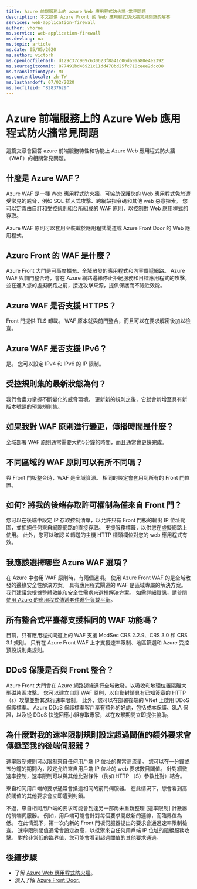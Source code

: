 ```yaml
---
title: Azure 前端服務上的 azure Web 應用程式防火牆-常見問題
description: 本文提供 Azure Front 的 Web 應用程式防火牆常見問題的解答
services: web-application-firewall
author: vhorne
ms.service: web-application-firewall
ms.devlang: na
ms.topic: article
ms.date: 05/05/2020
ms.author: victorh
ms.openlocfilehash: d129c37c909c630623f8a41c06da9aa80e4e2392
ms.sourcegitcommit: 877491bd46921c11dd478bd25fc718ceee2dcc08
ms.translationtype: MT
ms.contentlocale: zh-TW
ms.lasthandoff: 07/02/2020
ms.locfileid: "82837629"
---
```

# <a name="frequently-asked-questions-for-azure-web-application-firewall-on-azure-front-door-service"></a>Azure 前端服務上的 Azure Web 應用程式防火牆常見問題

這篇文章會回答 azure 前端服務特性和功能上 Azure Web 應用程式防火牆（WAF）的相關常見問題。 

## <a name="what-is-azure-waf"></a>什麼是 Azure WAF？

Azure WAF 是一種 Web 應用程式防火牆，可協助保護您的 Web 應用程式免於遭受常見的威脅，例如 SQL 插入式攻擊、跨網站指令碼和其他 web 惡意探索。 您可以定義由自訂和受控規則組合所組成的 WAF 原則，以控制對 Web 應用程式的存取。

Azure WAF 原則可以套用至裝載於應用程式閘道或 Azure Front Door 的 Web 應用程式。

## <a name="what-is-waf-on-azure-front-door"></a>Azure Front 的 WAF 是什麼？ 

Azure Front 大門是可高度擴充、全域散發的應用程式和內容傳遞網路。 Azure WAF 與前門整合時，會在 Azure 網路邊緣停止拒絕服務和目標應用程式的攻擊，並在進入您的虛擬網路之前，接近攻擊來源，提供保護而不犧牲效能。

## <a name="does-azure-waf-support-https"></a>Azure WAF 是否支援 HTTPS？

Front 門提供 TLS 卸載。 WAF 原本就與前門整合，而且可以在要求解密後加以檢查。

## <a name="does-azure-waf-support-ipv6"></a>Azure WAF 是否支援 IPv6？

是。 您可以設定 IPv4 和 IPv6 的 IP 限制。

## <a name="how-up-to-date-are-the-managed-rule-sets"></a>受控規則集的最新狀態為何？

我們會盡力掌握不斷變化的威脅環境。 更新新的規則之後，它就會新增至具有新版本號碼的預設規則集。

## <a name="what-is-the-propagation-time-if-i-make-a-change-to-my-waf-policy"></a>如果我對 WAF 原則進行變更，傳播時間是什麼？

全域部署 WAF 原則通常需要大約5分鐘的時間，而且通常會更快完成。

## <a name="can-waf-policies-be-different-for-different-regions"></a>不同區域的 WAF 原則可以有所不同嗎？

與 Front 門板整合時，WAF 是全域資源。 相同的設定會套用到所有的 Front 門位置。
 
## <a name="how-do-i-limit-access-to-my-back-end-to-be-from-front-door-only"></a>如何? 將我的後端存取許可權制為僅來自 Front 門？

您可以在後端中設定 IP 存取控制清單，以允許只有 Front 門板的輸出 IP 位址範圍，並拒絕任何來自網際網路的直接存取。 支援服務標籤，以供您在虛擬網路上使用。 此外，您可以確認 X 轉送的主機 HTTP 標頭欄位對您的 web 應用程式有效。

## <a name="which-azure-waf-options-should-i-choose"></a>我應該選擇哪些 Azure WAF 選項？

在 Azure 中套用 WAF 原則時，有兩個選項。 使用 Azure Front WAF 的是全域散發的邊緣安全性解決方案。 具有應用程式閘道的 WAF 是區域專屬的解決方案。 我們建議您根據整體效能和安全性需求來選擇解決方案。 如需詳細資訊，請參閱[使用 Azure 的應用程式傳遞套件進行負載平衡](https://docs.microsoft.com/azure/frontdoor/front-door-lb-with-azure-app-delivery-suite)。


## <a name="do-you-support-same-waf-features-in-all-integrated-platforms"></a>所有整合式平臺都支援相同的 WAF 功能嗎？

目前，只有應用程式閘道上的 WAF 支援 ModSec CRS 2.2.9、CRS 3.0 和 CRS 3.1 規則。 只有在 Azure Front WAF 上才支援速率限制、地區篩選和 Azure 受控預設規則集規則。

## <a name="is-ddos-protection-integrated-with-front-door"></a>DDoS 保護是否與 Front 整合？ 

Azure Front 大門會在 Azure 網路邊緣進行全域散發，以吸收和地理位置隔離大型磁片區攻擊。 您可以建立自訂 WAF 原則，以自動封鎖具有已知簽章的 HTTP （s）攻擊並對其進行速率限制。 此外，您可以在部署後端的 VNet 上啟用 DDoS 保護標準。 Azure DDoS 保護標準客戶享有額外的好處，包括成本保護、SLA 保證，以及從 DDoS 快速回應小組存取專家，以在攻擊期間立即提供協助。

## <a name="why-do-additional-requests-above-the-threshold-configured-for-my-rate-limit-rule-get-passed-to-my-backend-server"></a>為什麼對我的速率限制規則設定超過閾值的額外要求會傳遞至我的後端伺服器？

速率限制規則可以限制來自任何用戶端 IP 位址的異常高流量。 您可以在一分鐘或五分鐘的期間內，設定允許來自用戶端 IP 位址的 web 要求數目閾值。 針對細微速率控制，速率限制可以與其他比對條件（例如 HTTP （S）參數比對）結合。 

來自相同用戶端的要求通常會抵達相同的前門伺服器。 在此情況下，您會看到高於閾值的其他要求會立即遭到封鎖。 

不過，來自相同用戶端的要求可能會到達另一部尚未重新整理 [速率限制] 計數器的前端伺服器。 例如，用戶端可能會針對每個要求開啟新的連線，而臨界值為低。 在此情況下，第一次向新的 Front 門板伺服器提出的要求會通過速率限制檢查。 速率限制閾值通常會設定為高，以抵禦來自任何用戶端 IP 位址的阻絕服務攻擊。 對於非常低的臨界值，您可能會看到超過閾值的其他要求通過。

## <a name="next-steps"></a>後續步驟

- 了解 [Azure Web 應用程式防火牆](../overview.md)。
- 深入了解 [Azure Front Door](../../frontdoor/front-door-overview.md)。
